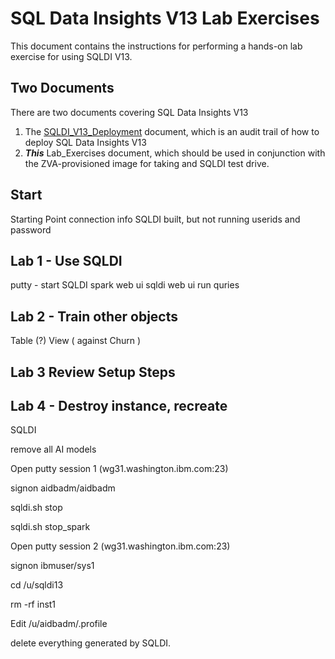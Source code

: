 # SQL Data Insights V13 Lab Exercises

This document contains the instructions for performing a hands-on lab exercise for using SQLDI V13.


## Two Documents

There are two documents covering SQL Data Insights V13

1. The [SQLDI_V13_Deployment](https://github.com/zeditor01/collidingworlds/blob/main/SQLDI_V13.md) document, which is an audit trail of how to deploy SQL Data Insights V13
2. ***This*** Lab_Exercises document, which should be used in conjunction with the ZVA-provisioned image for taking and SQLDI test drive.


## Start
Starting Point
connection info
SQLDI built, but not running
userids and password

## Lab 1 - Use SQLDI

putty - start SQLDI
spark web ui
sqldi web ui
run quries 

## Lab 2 - Train other objects

Table (?)
View ( against Churn )

## Lab 3 Review Setup Steps

## Lab 4 - Destroy instance, recreate



SQLDI

remove all AI models


Open putty session 1 (wg31.washington.ibm.com:23)

signon aidbadm/aidbadm

sqldi.sh stop 

sqldi.sh stop_spark


Open putty session 2 (wg31.washington.ibm.com:23)

signon ibmuser/sys1

cd /u/sqldi13

rm -rf inst1 


Edit /u/aidbadm/.profile

delete everything generated by SQLDI.


